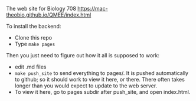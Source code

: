 The web site for Biology 708 https://mac-theobio.github.io/QMEE/index.html

To install the backend:

* Clone this repo
* Type `make pages`

Then you just need to figure out how it all is supposed to work:

* edit .md files
* `make push_site` to send everything to pages/. It is pushed automatically to github; so it should work to view it here, or there. There often takes longer than you would expect to update to the web server.
* To view it here, go to pages subdir after push_site, and open index.html.


